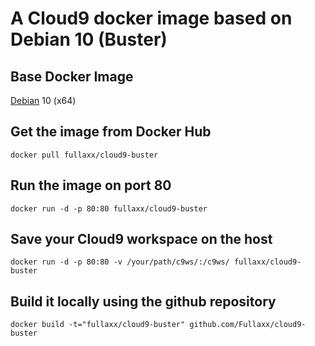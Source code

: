 # A Cloud9 docker image based on Debian 10 (Buster)

## Base Docker Image
[Debian](https://hub.docker.com/_/debian) 10 (x64)

## Get the image from Docker Hub
```
docker pull fullaxx/cloud9-buster
```
## Run the image on port 80
```
docker run -d -p 80:80 fullaxx/cloud9-buster
```
## Save your Cloud9 workspace on the host
```
docker run -d -p 80:80 -v /your/path/c9ws/:/c9ws/ fullaxx/cloud9-buster
```
## Build it locally using the github repository
```
docker build -t="fullaxx/cloud9-buster" github.com/Fullaxx/cloud9-buster
```
